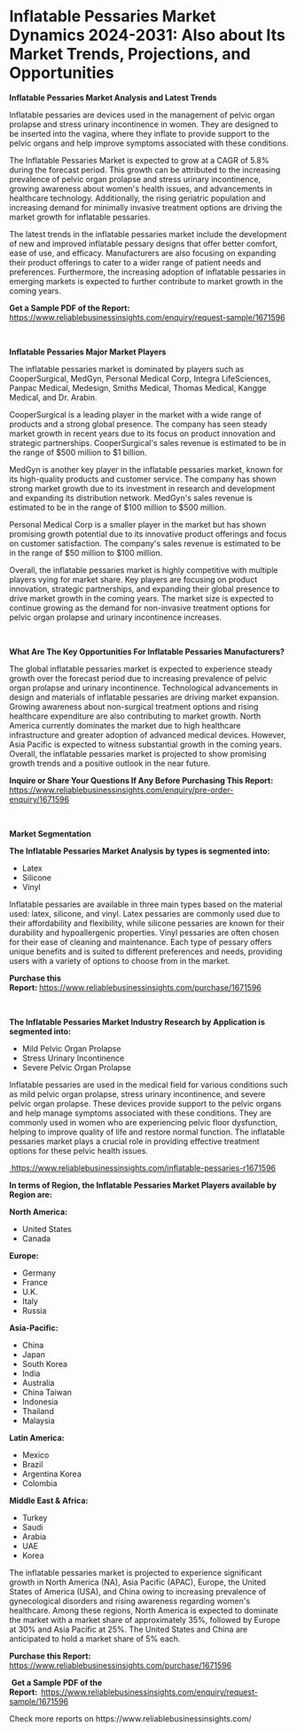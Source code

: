 <p><h1>Inflatable Pessaries Market Dynamics 2024-2031: Also about Its Market Trends, Projections, and Opportunities</h1></p><p><strong>Inflatable Pessaries Market Analysis and Latest Trends</strong></p>
<p><p>Inflatable pessaries are devices used in the management of pelvic organ prolapse and stress urinary incontinence in women. They are designed to be inserted into the vagina, where they inflate to provide support to the pelvic organs and help improve symptoms associated with these conditions.</p><p>The Inflatable Pessaries Market is expected to grow at a CAGR of 5.8% during the forecast period. This growth can be attributed to the increasing prevalence of pelvic organ prolapse and stress urinary incontinence, growing awareness about women's health issues, and advancements in healthcare technology. Additionally, the rising geriatric population and increasing demand for minimally invasive treatment options are driving the market growth for inflatable pessaries.</p><p>The latest trends in the inflatable pessaries market include the development of new and improved inflatable pessary designs that offer better comfort, ease of use, and efficacy. Manufacturers are also focusing on expanding their product offerings to cater to a wider range of patient needs and preferences. Furthermore, the increasing adoption of inflatable pessaries in emerging markets is expected to further contribute to market growth in the coming years.</p></p>
<p><strong>Get a Sample PDF of the Report:&nbsp;</strong> <a href="https://www.reliablebusinessinsights.com/enquiry/request-sample/1671596">https://www.reliablebusinessinsights.com/enquiry/request-sample/1671596</a></p>
<p>&nbsp;</p>
<p><strong>Inflatable Pessaries Major Market Players</strong></p>
<p><p>The inflatable pessaries market is dominated by players such as CooperSurgical, MedGyn, Personal Medical Corp, Integra LifeSciences, Panpac Medical, Medesign, Smiths Medical, Thomas Medical, Kangge Medical, and Dr. Arabin. </p><p>CooperSurgical is a leading player in the market with a wide range of products and a strong global presence. The company has seen steady market growth in recent years due to its focus on product innovation and strategic partnerships. CooperSurgical's sales revenue is estimated to be in the range of $500 million to $1 billion.</p><p>MedGyn is another key player in the inflatable pessaries market, known for its high-quality products and customer service. The company has shown strong market growth due to its investment in research and development and expanding its distribution network. MedGyn's sales revenue is estimated to be in the range of $100 million to $500 million.</p><p>Personal Medical Corp is a smaller player in the market but has shown promising growth potential due to its innovative product offerings and focus on customer satisfaction. The company's sales revenue is estimated to be in the range of $50 million to $100 million.</p><p>Overall, the inflatable pessaries market is highly competitive with multiple players vying for market share. Key players are focusing on product innovation, strategic partnerships, and expanding their global presence to drive market growth in the coming years. The market size is expected to continue growing as the demand for non-invasive treatment options for pelvic organ prolapse and urinary incontinence increases.</p></p>
<p>&nbsp;</p>
<p><strong>What Are The Key Opportunities For Inflatable Pessaries Manufacturers?</strong></p>
<p><p>The global inflatable pessaries market is expected to experience steady growth over the forecast period due to increasing prevalence of pelvic organ prolapse and urinary incontinence. Technological advancements in design and materials of inflatable pessaries are driving market expansion. Growing awareness about non-surgical treatment options and rising healthcare expenditure are also contributing to market growth. North America currently dominates the market due to high healthcare infrastructure and greater adoption of advanced medical devices. However, Asia Pacific is expected to witness substantial growth in the coming years. Overall, the inflatable pessaries market is projected to show promising growth trends and a positive outlook in the near future.</p></p>
<p><strong>Inquire or Share Your Questions If Any Before Purchasing This Report:</strong> <a href="https://www.reliablebusinessinsights.com/enquiry/pre-order-enquiry/1671596">https://www.reliablebusinessinsights.com/enquiry/pre-order-enquiry/1671596</a></p>
<p>&nbsp;</p>
<p><strong>Market Segmentation</strong></p>
<p><strong>The Inflatable Pessaries Market Analysis by types is segmented into:</strong></p>
<p><ul><li>Latex</li><li>Silicone</li><li>Vinyl</li></ul></p>
<p><p>Inflatable pessaries are available in three main types based on the material used: latex, silicone, and vinyl. Latex pessaries are commonly used due to their affordability and flexibility, while silicone pessaries are known for their durability and hypoallergenic properties. Vinyl pessaries are often chosen for their ease of cleaning and maintenance. Each type of pessary offers unique benefits and is suited to different preferences and needs, providing users with a variety of options to choose from in the market.</p></p>
<p><strong>Purchase this Report:&nbsp;</strong><a href="https://www.reliablebusinessinsights.com/purchase/1671596">https://www.reliablebusinessinsights.com/purchase/1671596</a></p>
<p>&nbsp;</p>
<p><strong>The Inflatable Pessaries Market Industry Research by Application is segmented into:</strong></p>
<p><ul><li>Mild Pelvic Organ Prolapse</li><li>Stress Urinary Incontinence</li><li>Severe Pelvic Organ Prolapse</li></ul></p>
<p><p>Inflatable pessaries are used in the medical field for various conditions such as mild pelvic organ prolapse, stress urinary incontinence, and severe pelvic organ prolapse. These devices provide support to the pelvic organs and help manage symptoms associated with these conditions. They are commonly used in women who are experiencing pelvic floor dysfunction, helping to improve quality of life and restore normal function. The inflatable pessaries market plays a crucial role in providing effective treatment options for these pelvic health issues.</p></p>
<p><a href="https://www.reliablebusinessinsights.com/inflatable-pessaries-r1671596">&nbsp;https://www.reliablebusinessinsights.com/inflatable-pessaries-r1671596</a></p>
<p><strong>In terms of Region, the Inflatable Pessaries Market Players available by Region are:</strong></p>
<p>
    <p> <strong> North America: </strong>
        <ul>
            <li>United States</li>
            <li>Canada</li>
        </ul>
        </p> 
    <p> <strong> Europe: </strong>
        <ul>
            <li>Germany</li>
            <li>France</li>
            <li>U.K.</li>
            <li>Italy</li>
            <li>Russia</li>
        </ul>
        </p> 
    <p> <strong> Asia-Pacific: </strong>
        <ul>
            <li>China</li>
            <li>Japan</li>
            <li>South Korea</li>
            <li>India</li>
            <li>Australia</li>
            <li>China Taiwan</li>
            <li>Indonesia</li>
            <li>Thailand</li>
            <li>Malaysia</li>
        </ul>
        </p> 
    <p> <strong> Latin America: </strong>
        <ul>
            <li>Mexico</li>
            <li>Brazil</li>
            <li>Argentina Korea</li>
            <li>Colombia</li>
        </ul>
        </p> 
    <p> <strong> Middle East & Africa: </strong>
        <ul>
            <li>Turkey</li>
            <li>Saudi</li>
            <li>Arabia</li>
            <li>UAE</li>
            <li>Korea</li>
        </ul>
    </p>
    </p>
<p><p>The inflatable pessaries market is projected to experience significant growth in North America (NA), Asia Pacific (APAC), Europe, the United States of America (USA), and China owing to increasing prevalence of gynecological disorders and rising awareness regarding women's healthcare. Among these regions, North America is expected to dominate the market with a market share of approximately 35%, followed by Europe at 30% and Asia Pacific at 25%. The United States and China are anticipated to hold a market share of 5% each.</p></p>
<p><strong>Purchase this Report: </strong><a href="https://www.reliablebusinessinsights.com/purchase/1671596">https://www.reliablebusinessinsights.com/purchase/1671596</a></p>
<p>&nbsp;<strong>Get a Sample PDF of the Report:&nbsp;&nbsp;</strong><a href="https://www.reliablebusinessinsights.com/enquiry/request-sample/1671596">https://www.reliablebusinessinsights.com/enquiry/request-sample/1671596</a></p>
<p><strong></strong></p>
<p>Check more reports on https://www.reliablebusinessinsights.com/</p>